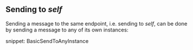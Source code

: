 ## Sending to *self*

Sending a message to the same endpoint, i.e. sending to *self*, can be done by sending a message to any of its own instances:

snippet: BasicSendToAnyInstance